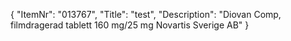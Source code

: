 {
  "ItemNr": "013767",
  "Title": "test",
  "Description": "Diovan Comp, filmdragerad tablett 160 mg/25 mg Novartis Sverige AB"
}